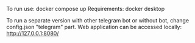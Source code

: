 To run use: docker compose up
Requirements: docker desktop

To run a separate version with other telegram bot or without bot, change config.json "telegram" part.
Web application can be accessed locally: http://127.0.0.1:8080/